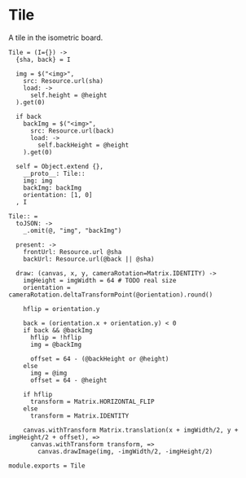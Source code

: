 Tile
====

A tile in the isometric board.

    Tile = (I={}) ->
      {sha, back} = I
    
      img = $("<img>",
        src: Resource.url(sha)
        load: ->
          self.height = @height
      ).get(0)
    
      if back
        backImg = $("<img>",
          src: Resource.url(back)
          load: ->
            self.backHeight = @height
        ).get(0)
    
      self = Object.extend {},
        __proto__: Tile::
        img: img
        backImg: backImg
        orientation: [1, 0]
      , I
    
    Tile:: =
      toJSON: ->
        _.omit(@, "img", "backImg")
    
      present: ->
        frontUrl: Resource.url @sha
        backUrl: Resource.url(@back || @sha)
    
      draw: (canvas, x, y, cameraRotation=Matrix.IDENTITY) ->
        imgHeight = imgWidth = 64 # TODO real size
        orientation = cameraRotation.deltaTransformPoint(@orientation).round()
    
        hflip = orientation.y
    
        back = (orientation.x + orientation.y) < 0
        if back && @backImg
          hflip = !hflip
          img = @backImg
    
          offset = 64 - (@backHeight or @height)
        else
          img = @img
          offset = 64 - @height
    
        if hflip
          transform = Matrix.HORIZONTAL_FLIP
        else
          transform = Matrix.IDENTITY
    
        canvas.withTransform Matrix.translation(x + imgWidth/2, y + imgHeight/2 + offset), =>
          canvas.withTransform transform, =>
            canvas.drawImage(img, -imgWidth/2, -imgHeight/2)

    module.exports = Tile
